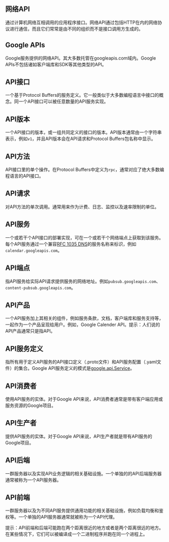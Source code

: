## 网络API
通过计算机网络互相调用的应用程序接口。网络API通过包括HTTP在内的网络协议进行通信，而且它们常常是由不同的组织而不是接口调用方生成的。

## Google APIs
Google服务提供的网络API。其大多数托管在googleapis.com域内。Google APIs不包括诸如客户端库和SDK等其他类型的API。

## API接口
一个基于Protocol Buffers的服务定义。它一般类似于大多数编程语言中接口的概念。同一个API接口可以被任意数量的API服务实现。

## API版本
一个API接口的版本，或一组共同定义的接口的版本。API版本通常由一个字符串表示，例如`v1`，并且API版本会在API请求和Protocol Buffers包名称中显示。

## API方法
API接口里的单个操作。在Protocol Buffers中定义为`rpc`，通常对应了绝大多数编程语言的API接口。

## API请求
对API方法的单次调用。通常用来作为计费、日志、监控以及速率限制的单位。

## API服务
一个或若干个API接口的部署实现，可在一个或若干个网络端点上获取到该服务。每个API服务通过一个兼容[RFC 1035 DNS](https://www.ietf.org/rfc/rfc1035.txt)的服务名称来标识，例如`calendar.googleapis.com`。

## API端点
指API服务给实际API请求提供服务的网络地址。例如`pubsub.googleapis.com`、`content-pubsub.googleapis.com`。

## API产品
一个API服务加上其相关的组件，例如服务条款，文档，客户端库和服务支持等，一起作为一个产品呈现给用户。例如，Google Calender API。提示：人们说的API产品通常只是指API。

## API服务定义
指所有用于定义API服务的API接口定义（.proto文件）和API服务配置（.yaml文件）的集合。Google API服务定义的模式是[google.api.Service](https://github.com/googleapis/googleapis/blob/master/google/api/service.proto)。

## API消费者
使用API服务的实体。对于Google API来说，API消费者通常是带有客户端应用或服务资源的Google项目。

## API生产者
提供API服务的实体。对于Google API来说，API生产者就是带有API服务的Google项目。

## API后端
一群服务器以及实现API业务逻辑的相关基础设施。一个单独的的API后端服务器通常被称为一个API服务器。

## API前端
一群服务器以及为不同API服务提供通用功能的相关基础设施，例如负载均衡和鉴权等。一个单独的API服务器通常就被称为一个API代理。

提示：API前端和后端可能跑在两个距离很近的地方或者是两个距离很远的地方。在某些情况下，它们可以被编译成一个二进制程序并跑在同一个进程上。
